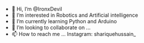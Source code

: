 - 👋 Hi, I’m @IronxDevil
- 👀 I’m interested in Robotics and Artificial intelligence 
- 🌱 I’m currently learning Python and Arduino
- 💞️ I’m looking to collaborate on ...
- 📫 How to reach me ... Instagram: shariquehussain_

<!---
IronxDevil/IronxDevil is a ✨ special ✨ repository because its `README.md` (this file) appears on your GitHub profile.
You can click the Preview link to take a look at your changes.
--->
